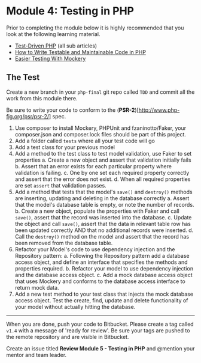 # Module 4: Testing in PHP

Prior to completing the module below it is highly recommended that you look at the following learning material.

* [Test-Driven PHP](http://net.tutsplus.com/sessions/test-driven-php/) (all sub articles)
* [How to Write Testable and Maintainable Code in PHP](http://net.tutsplus.com/tutorials/php/how-to-write-testable-and-maintainable-code-in-php/)
* [Easier Testing With Mockery](https://tutsplus.com/tutorial/easier-testing-with-mockery/)


## The Test

Create a new branch in your `php-final` git repo called `TDD` and commit all the work from this module there.

Be sure to write your code to conform to the (**PSR-2**)[http://www.php-fig.org/psr/psr-2/] spec.

1.  Use composer to install Mockery, PHPUnit and fzaninotto/Faker, your composer.json and composer.lock files should be part of this project.
2.  Add a folder called `tests` where all your test code will go
3.  Add a test class for your previous model
4.  Add a method to the test class to test model validation, use Faker to set properties
	a. Create a new object and assert that validation initially fails
	b. Assert that an error exists for each particular property where validation is failing.
	c. One by one set each required property correctly and assert that the error does not exist.
	d. When all required properties are set `assert` that validation passes.
5.  Add a method that tests that the model's `save()` and `destroy()` methods are inserting, updating and deleting in the database correctly
	a.  Assert that the model's database table is empty, or note the number of records.
	b.  Create a new object, populate the properties with Faker and call `save()`, assert that the record was inserted into the database.
	c.  Update the object and call `save()`, assert that the data in relevant table row has been updated correctly AND that no additional records were inserted.
	d.  Call the `destroy()` method on the model and assert that the record has been removed from the database table.
6.  Refactor your Model's code to use dependency injection and the Repository pattern:
	a.  Following the Repository pattern add a database access object, and define an interface that specifies the methods and properties required.
	b.  Refactor your model to use dependency injection and the database access object.
	c.  Add a mock database access object that uses Mockery and conforms to the database access interface to return mock data.
7.  Add a new test method to your test class that injects the mock database access object.  Test the create, find, update and delete functionality of your model without actually hitting the database.

----------

When you are done, push your code to Bitbucket.  Please create a tag called `v1.4` with a message of 'ready for review'.  Be sure your tags are pushed to the remote repository and are visible in Bitbucket.

Create an issue titled **Review Module 5 - Testing in PHP** and @mention your mentor and team leader.